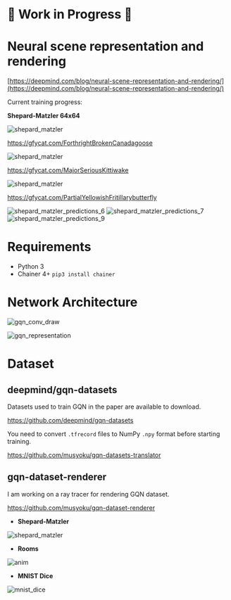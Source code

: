 # :construction: Work in Progress :construction:

# Neural scene representation and rendering

[https://deepmind.com/blog/neural-scene-representation-and-rendering/](https://deepmind.com/blog/neural-scene-representation-and-rendering/)

Current training progress:

**Shepard-Matzler 64x64**

![shepard_matzler](https://thumbs.gfycat.com/ForthrightBrokenCanadagoose.webp)

https://gfycat.com/ForthrightBrokenCanadagoose

![shepard_matzler](https://thumbs.gfycat.com/MajorSeriousKittiwake.webp)

https://gfycat.com/MajorSeriousKittiwake

![shepard_matzler](https://thumbs.gfycat.com/PartialYellowishFritillarybutterfly.webp)

https://gfycat.com/PartialYellowishFritillarybutterfly

![shepard_matzler_predictions_6](https://user-images.githubusercontent.com/15250418/50263627-1953c980-045a-11e9-8924-a7f896f5fc7e.png)
![shepard_matzler_predictions_7](https://user-images.githubusercontent.com/15250418/50263631-21136e00-045a-11e9-87da-0cc2c529c609.png)
![shepard_matzler_predictions_9](https://user-images.githubusercontent.com/15250418/50263644-2c669980-045a-11e9-8574-d887c351f2ad.png)

# Requirements

- Python 3
- Chainer 4+
    `pip3 install chainer`

# Network Architecture

![gqn_conv_draw](https://user-images.githubusercontent.com/15250418/50375239-ad31bb00-063d-11e9-9c1b-151c18dc265d.png)

![gqn_representation](https://user-images.githubusercontent.com/15250418/50375240-adca5180-063d-11e9-8b2a-fb2c3995bc33.png)

# Dataset

## deepmind/gqn-datasets

Datasets used to train GQN in the paper are available to download.

https://github.com/deepmind/gqn-datasets

You need to convert `.tfrecord` files to NumPy `.npy` format before starting training.

https://github.com/musyoku/gqn-datasets-translator

## gqn-dataset-renderer

I am working on a ray tracer for rendering GQN dataset.

https://github.com/musyoku/gqn-dataset-renderer

- **Shepard-Matzler**

![shepard_matzler](https://user-images.githubusercontent.com/15250418/47383748-53496d80-d740-11e8-8db8-e7a25bd1ad5c.gif)

- **Rooms**

![anim](https://user-images.githubusercontent.com/15250418/47347087-7e54a280-d6e9-11e8-93db-47dd2b4efaea.gif)

- **MNIST Dice**

![mnist_dice](https://user-images.githubusercontent.com/15250418/47478271-e4653500-d863-11e8-8d26-1b61cc34cc3b.gif)
